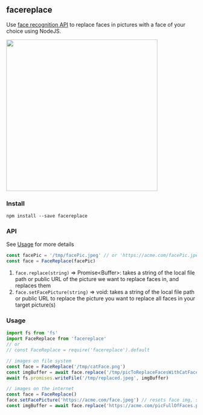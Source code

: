 ## facereplace

Use [face recognition API](https://github.com/justadudewhohacks/face-api.js) to replace faces in
pictures with a face of your choice using NodeJS.

<img src="https://user-images.githubusercontent.com/13718950/71393327-0da16280-25da-11ea-916e-15085b30aa8e.png" width="400">

### Install

`npm install --save facereplace`

### API

See [Usage](#Usage) for more details

```js
const facePic = '/tmp/facePic.jpeg' // or 'https://acme.com/facePic.jpeg'
const face = FaceReplace(facePic)
```

1. `face.replace(string)` => Promise&lt;Buffer&gt;: takes a string of the local file path or public URL of the picture we want to replace faces in, and replaces them
2. `face.setFacePicture(string)` => void: takes a string of the local file path or public URL to replace the picture you want to replace all faces in your target picture(s)

### Usage

```js
import fs from 'fs'
import FaceReplace from 'facereplace'
// or
// const FaceReplace = require('facereplace').default

// images on file system
const face = FaceReplace('/tmp/catFace.png')
const imgBuffer = await face.replace('/tmp/picToReplaceFacesWithCatFace.jpeg')
await fs.promises.writeFile('/tmp/replaced.jpeg', imgBuffer)

// images on the internet
const face = FaceReplace()
face.setFacePicture('https://acme.com/face.jpeg') // resets face img, same as passing in first arg to `FaceReplace(firstArg)`
const imgBuffer = await face.replace('https://acme.com/picFullOfFaces.png')
```